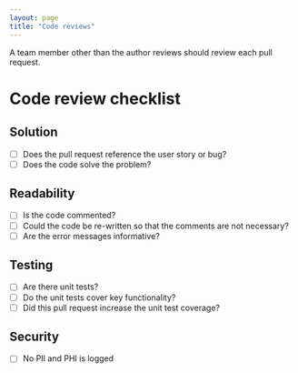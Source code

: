 ```yaml
---
layout: page
title: "Code reviews"
---
```


A team member other than the author reviews should review each pull request.

# Code review checklist

## Solution

- [ ] Does the pull request reference the user story or bug?
- [ ] Does the code solve the problem? 

## Readability

- [ ] Is the code commented?
- [ ] Could the code be re-written so that the comments are not necessary?
- [ ] Are the error messages informative?

## Testing

- [ ]  Are there unit tests? 
- [ ]  Do the unit tests cover key functionality?
- [ ]  Did this pull request increase the unit test coverage?

## Security

- [ ]  No PII and PHI is logged 
